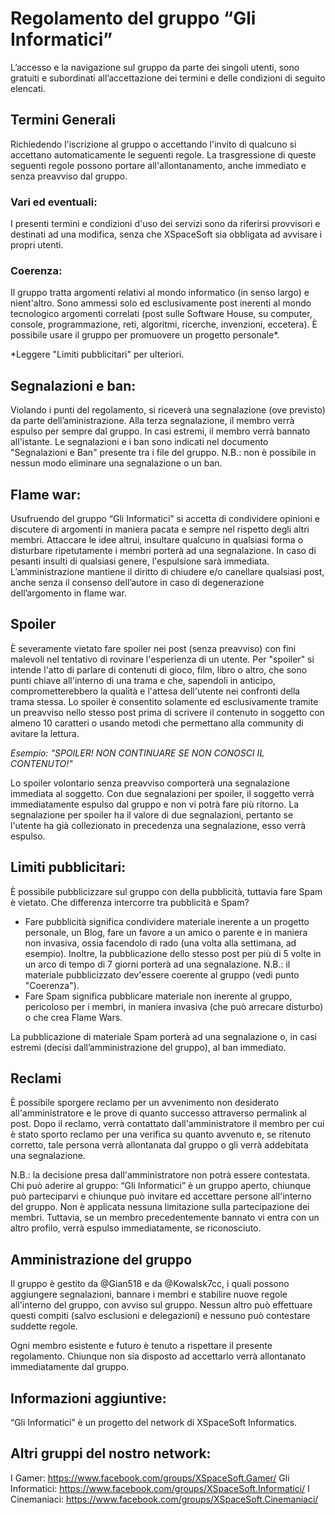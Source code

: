 # Regolamento del gruppo “Gli Informatici”
L’accesso e la navigazione sul gruppo da parte dei singoli utenti, sono gratuiti e subordinati all’accettazione dei termini e delle condizioni di seguito elencati.
## Termini Generali
Richiedendo l'iscrizione al gruppo o accettando l'invito di qualcuno si accettano automaticamente le seguenti regole.
La trasgressione di queste seguenti regole possono portare all'allontanamento, anche immediato e senza preavviso dal gruppo.
### Vari ed eventuali:
I presenti termini e condizioni d'uso dei servizi sono da riferirsi provvisori e destinati ad una modifica, senza che XSpaceSoft sia obbligata ad avvisare i propri utenti.
### Coerenza:
Il gruppo tratta argomenti relativi al mondo informatico (in senso largo) e nient'altro. Sono ammessi solo ed esclusivamente post inerenti al mondo tecnologico argomenti correlati (post sulle Software House, su computer, console, programmazione, reti, algoritmi, ricerche, invenzioni, eccetera). È possibile usare il gruppo per promuovere un progetto personale*.

*Leggere "Limiti pubblicitari" per ulteriori.
## Segnalazioni e ban:
Violando i punti del regolamento, si riceverà una segnalazione (ove previsto) da parte dell’aministrazione. Alla terza segnalazione, il membro verrà espulso per sempre dal gruppo.
In casi estremi, il membro verrà bannato all'istante. Le segnalazioni e i ban sono indicati nel documento "Segnalazioni e Ban" presente tra i file del gruppo.
N.B.: non è possibile in nessun modo eliminare una segnalazione o un ban.
## Flame war:
Usufruendo del gruppo “Gli Informatici” si accetta di condividere opinioni e discutere di argomenti in maniera pacata e sempre nel rispetto degli altri membri. Attaccare le idee altrui, insultare qualcuno in qualsiasi forma o disturbare ripetutamente i membri porterà ad una segnalazione. In caso di pesanti insulti di qualsiasi genere, l'espulsione sarà immediata.
L’amministrazione mantiene il diritto di chiudere e/o canellare qualsiasi post, anche senza il consenso dell’autore in caso di degenerazione dell’argomento in flame war.
## Spoiler
È severamente vietato fare spoiler nei post (senza preavviso) con fini malevoli nel tentativo di rovinare l'esperienza di un utente. Per "spoiler" si intende l'atto di parlare di contenuti di gioco, film, libro o altro, che sono punti chiave all'interno di una trama e che, sapendoli in anticipo, comprometterebbero la qualità e l'attesa dell'utente nei confronti della trama stessa. Lo spoiler è consentito solamente ed esclusivamente tramite un preavviso nello stesso post prima di scrivere il contenuto in soggetto con almeno 10 caratteri o usando metodi che permettano alla community di avitare la lettura.

_Esempio: "SPOILER! NON CONTINUARE SE NON CONOSCI IL CONTENUTO!"_

Lo spoiler volontario senza preavviso comporterà una segnalazione immediata al soggetto. Con due segnalazioni per spoiler, il soggetto verrà immediatamente espulso dal gruppo e non vi potrà fare più ritorno. La segnalazione per spoiler ha il valore di due segnalazioni, pertanto se l'utente ha già collezionato in precedenza una segnalazione, esso verrà espulso.
## Limiti pubblicitari:
È possibile pubblicizzare sul gruppo con della pubblicità, tuttavia fare Spam è vietato.
Che differenza intercorre tra pubblicità e Spam?
* Fare pubblicità significa condividere materiale inerente a un progetto personale, un Blog, fare un favore a un amico o parente e in maniera non invasiva, ossia facendolo di rado (una volta alla settimana, ad esempio). Inoltre, la pubblicazione dello stesso post per più di 5 volte in un arco di tempo di 7 giorni porterà ad una segnalazione. N.B.: il materiale pubblicizzato dev'essere coerente al gruppo (vedi punto "Coerenza").
* Fare Spam significa pubblicare materiale non inerente al gruppo, pericoloso per i membri, in maniera invasiva (che può arrecare disturbo) o che crea Flame Wars.

La pubblicazione di materiale Spam porterà ad una segnalazione o, in casi estremi (decisi dall’amministrazione del gruppo), al ban immediato.

## Reclami
È possibile sporgere reclamo per un avvenimento non desiderato all'amministratore e le prove di quanto successo attraverso permalink al post. Dopo il reclamo, verrà contattato dall'amministratore il membro per cui è stato sporto reclamo per una verifica su quanto avvenuto e, se ritenuto corretto, tale persona verrà allontanata dal gruppo o gli verrà addebitata una segnalazione.

N.B.: la decisione presa dall'amministratore non potrà essere contestata.
Chi può aderire al gruppo:
“Gli Informatici” è un gruppo aperto, chiunque può parteciparvi e chiunque può invitare ed accettare persone all'interno del gruppo. Non è applicata nessuna limitazione sulla partecipazione dei membri. Tuttavia, se un membro precedentemente bannato vi entra con un altro profilo, verrà espulso immediatamente, se riconosciuto.
## Amministrazione del gruppo
Il gruppo è gestito da @Gian518 e da @Kowalsk7cc, i quali possono aggiungere segnalazioni, bannare i membri e stabilire nuove regole all'interno del gruppo, con avviso sul gruppo. Nessun altro può effettuare questi compiti (salvo esclusioni e delegazioni) e nessuno può contestare suddette regole.

Ogni membro esistente e futuro è tenuto a rispettare il presente regolamento.
Chiunque non sia disposto ad accettarlo verrà allontanato immediatamente dal gruppo.

## Informazioni aggiuntive:
“Gli Informatici” è un progetto del network di XSpaceSoft Informatics.

## Altri gruppi del nostro network:
I Gamer: https://www.facebook.com/groups/XSpaceSoft.Gamer/
Gli Informatici: https://www.facebook.com/groups/XSpaceSoft.Informatici/
I Cinemaniaci: https://www.facebook.com/groups/XSpaceSoft.Cinemaniaci/
